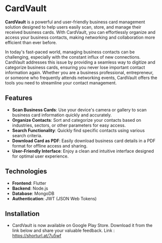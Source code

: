 # CardVault

**CardVault** is a powerful and user-friendly business card management solution designed to help users easily scan, store, and manage their received business cards. With CardVault, you can effortlessly organize and access your business contacts, making networking and collaboration more efficient than ever before.

In today's fast-paced world, managing business contacts can be challenging, especially with the constant influx of new connections. CardVault addresses this issue by providing a seamless way to digitize and categorize business cards, ensuring you never lose important contact information again. Whether you are a business professional, entrepreneur, or someone who frequently attends networking events, CardVault offers the tools you need to streamline your contact management.

## Features

- **Scan Business Cards**: Use your device's camera or gallery to scan business card information quickly and accurately.
- **Organize Contacts**: Sort and categorize your contacts based on industries, sectors, or other parameters for easy access.
- **Search Functionality**: Quickly find specific contacts using various search criteria.
- **Download Card as PDF**: Easily download business card details in a PDF format for offline access and sharing.
- **User-Friendly Interface**: Enjoy a clean and intuitive interface designed for optimal user experience.
  

## Technologies

- **Frontend**: Flutter
- **Backend**: Node.js
- **Database**: MongoDB
- **Authentication**: JWT (JSON Web Tokens)

## Installation

- CardVault is now available on Google Play Store. Download it from the link below and share your valuable feedback.
Link : https://shorturl.at/7u5wf
